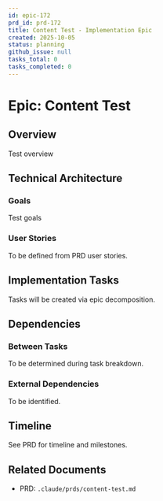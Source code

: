 ```yaml
---
id: epic-172
prd_id: prd-172
title: Content Test - Implementation Epic
created: 2025-10-05
status: planning
github_issue: null
tasks_total: 0
tasks_completed: 0
---
```

# Epic: Content Test

## Overview

Test overview

## Technical Architecture

### Goals
Test goals

### User Stories
To be defined from PRD user stories.

## Implementation Tasks

Tasks will be created via epic decomposition.

## Dependencies

### Between Tasks
To be determined during task breakdown.

### External Dependencies
To be identified.

## Timeline

See PRD for timeline and milestones.

## Related Documents

- PRD: `.claude/prds/content-test.md`

